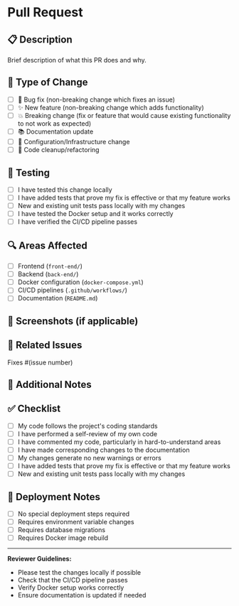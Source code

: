 # Pull Request

## 📋 Description
Brief description of what this PR does and why.

## 🎯 Type of Change
- [ ] 🐛 Bug fix (non-breaking change which fixes an issue)
- [ ] ✨ New feature (non-breaking change which adds functionality)
- [ ] 💥 Breaking change (fix or feature that would cause existing functionality to not work as expected)
- [ ] 📚 Documentation update
- [ ] 🔧 Configuration/Infrastructure change
- [ ] 🧹 Code cleanup/refactoring

## 🧪 Testing
- [ ] I have tested this change locally
- [ ] I have added tests that prove my fix is effective or that my feature works
- [ ] New and existing unit tests pass locally with my changes
- [ ] I have tested the Docker setup and it works correctly
- [ ] I have verified the CI/CD pipeline passes

## 🔍 Areas Affected
- [ ] Frontend (`front-end/`)
- [ ] Backend (`back-end/`)
- [ ] Docker configuration (`docker-compose.yml`)
- [ ] CI/CD pipelines (`.github/workflows/`)
- [ ] Documentation (`README.md`)

## 📸 Screenshots (if applicable)
<!-- Add screenshots to help explain your changes -->

## 🔗 Related Issues
<!-- Link to any related issues -->
Fixes #(issue number)

## 📝 Additional Notes
<!-- Any additional information that reviewers should know -->

## ✅ Checklist
- [ ] My code follows the project's coding standards
- [ ] I have performed a self-review of my own code
- [ ] I have commented my code, particularly in hard-to-understand areas
- [ ] I have made corresponding changes to the documentation
- [ ] My changes generate no new warnings or errors
- [ ] I have added tests that prove my fix is effective or that my feature works
- [ ] New and existing unit tests pass locally with my changes

## 🚀 Deployment Notes
<!-- Any special deployment considerations -->
- [ ] No special deployment steps required
- [ ] Requires environment variable changes
- [ ] Requires database migrations
- [ ] Requires Docker image rebuild

---

**Reviewer Guidelines:**
- Please test the changes locally if possible
- Check that the CI/CD pipeline passes
- Verify Docker setup works correctly
- Ensure documentation is updated if needed
